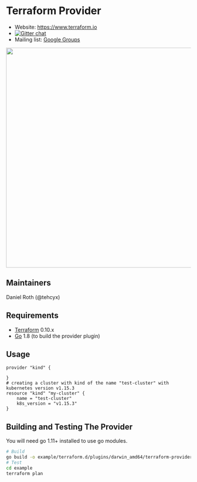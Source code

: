 Terraform Provider
==================

- Website: https://www.terraform.io
- [![Gitter chat](https://badges.gitter.im/hashicorp-terraform/Lobby.png)](https://gitter.im/hashicorp-terraform/Lobby)
- Mailing list: [Google Groups](http://groups.google.com/group/terraform-tool)

<img src="https://cdn.rawgit.com/hashicorp/terraform-website/master/content/source/assets/images/logo-hashicorp.svg" width="600px">

Maintainers
-----------

Daniel Roth (@tehcyx)

Requirements
------------

-	[Terraform](https://www.terraform.io/downloads.html) 0.10.x
-	[Go](https://golang.org/doc/install) 1.8 (to build the provider plugin)

Usage
---------------------

```
provider "kind" {

}
# creating a cluster with kind of the name "test-cluster" with kubernetes version v1.15.3
resource "kind" "my-cluster" {
    name = "test-cluster"
    k8s_version = "v1.15.3"
}
```

Building and Testing The Provider
---------------------

You will need go 1.11+ installed to use go modules.


```bash
# Build
go build -o example/terraform.d/plugins/darwin_amd64/terraform-provider-kind
# Test
cd example
terraform plan
```